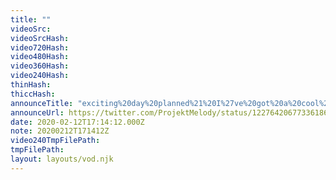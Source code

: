 ```yaml
---
title: ""
videoSrc: 
videoSrcHash: 
video720Hash: 
video480Hash: 
video360Hash: 
video240Hash: 
thinHash: 
thiccHash: 
announceTitle: "exciting%20day%20planned%21%20I%27ve%20got%20a%20cool%20new%20toy%20to%20play%20around%20with%20on%20cam.%20I%27m%20excited%20to%20be%20punished...%20I%20maaaaaaaay%20have%20failed%20my%20task%20on%20purpose..."
announceUrl: https://twitter.com/ProjektMelody/status/1227642067733618691
date: 2020-02-12T17:14:12.000Z
note: 20200212T171412Z
video240TmpFilePath: 
tmpFilePath: 
layout: layouts/vod.njk
---
```

